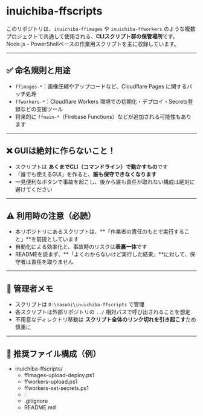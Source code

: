 ﻿# inuichiba-ffscripts

このリポジトリは、`inuichiba-ffimages` や `inuichiba-ffworkers` のような複数プロジェクトで共通して使用される、**CLIスクリプト群の保管場所**です。  
Node.js・PowerShellベースの作業用スクリプトを主に収録しています。

---

## ✅ 命名規則と用途

- `ffimages-*`：画像圧縮やアップロードなど、Cloudflare Pages に関するバッチ処理
- `ffworkers-*`：Cloudflare Workers 環境での初期化・デプロイ・Secrets登録などの支援ツール
- 将来的に `ffmain-*`（Firebase Functions）などが追加される可能性もあります

---

## ❌ GUIは絶対に作らないこと！

- スクリプトは **あくまでCLI（コマンドライン）で動かすもの**です
- 「誰でも使えるGUI」を作ると、**誰も保守できなくなります**
- 一見便利なボタンで事故を起こし、後から誰も責任が取れない構成は絶対に避けてください

---

## ⚠ 利用時の注意（必読）

- 本リポジトリにあるスクリプトは、**「作業者の責任のもとで実行すること」**を前提としています
- 自動化による効率化と、事故時のリスクは**表裏一体**です
- READMEを読まず、**「よくわからないけど実行した結果」**に対して、保守者は責任を取りません

---

## 🐾 管理者メモ

- スクリプトは `D:\nasubi\inuichiba-ffscripts` で管理
- 各スクリプトは外部リポジトリの `../` 相対パスで呼び出されることを想定
- 不用意なディレクトリ移動は **スクリプト全体のリンク切れを引き起こす**ため慎重に

---

## 📁 推奨ファイル構成（例）

- inuichiba-ffscripts/
    - ffimages-upload-deploy.ps1
    - ffworkers-upload.ps1
    - ffworkers-set-secrets.ps1
    - :
    - .gitignore
    - README.md



